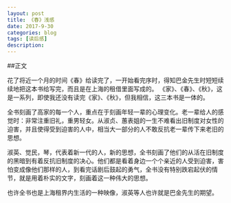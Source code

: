 ```yaml
---
layout: post
title: 《春》浅感
date: 2017-9-30
categories: blog
tags: [读后感]
description: 
---
```


##正文
  <p>花了将近一个月的时间《春》给读完了，一开始看完序时，得知巴金先生时短短续续地把这本书给写完，而且是在上海的租借里面写成的。
  《家》、《春》、《秋》，这是一系列，即使我还没有读完《家》、《秋》，但我相信，这三本书是一体的。</p>
  <p>全书刻画了高家的每一个人，重点在于刻画年轻一辈的心理变化。老一辈给人的感觉时：非常注重旧礼，重男轻女。从淑贞、蕙表姐的一生不难看出旧制度对女性的迫害，并且使得受到迫害的人中，相当大一部分的人不敢反抗老一辈传下来老旧的思想。</p>
  <p>淑英、觉民，琴，代表着新一代的人，新的思想，全书刻画了他们的从活在旧制度的黑暗到有着反抗旧制度的决心。他们都是看着身边一个个亲近的人受到迫害，害怕变成像他们那样的人，到看完话剧后鼓起的勇气，全书没有特别跌宕起伏的情节，就是用着朴实的文字，刻画着这一种伟大的思想。</p>
  <p>也许全书也是上海租界内生活的一种映像，淑英等人也许就是巴金先生的期望。</p>
